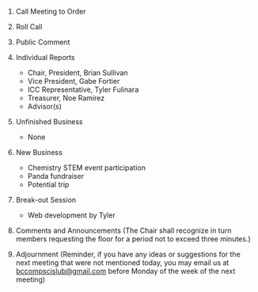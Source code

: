 1. Call Meeting to Order

2. Roll Call

3. Public Comment

4. Individual Reports
	* Chair, President, Brian Sullivan
	* Vice President, Gabe Fortier
	* ICC Representative, Tyler Fulinara
	* Treasurer, Noe Ramirez
	* Advisor(s)

5. Unfinished Business
    * None
    
6. New Business
    * Chemistry STEM event participation
    * Panda fundraiser
    * Potential trip
    
7. Break-out Session
    * Web development by Tyler
    
8. Comments and Announcements
	(The Chair shall recognize in turn members requesting the floor for a period not to exceed three minutes.)

9. Adjournment
	(Reminder, if you have any ideas or suggestions for the next meeting that were not mentioned today, you may email us at bccompscislub@gmail.com before Monday of the week of the next meeting)
